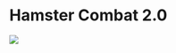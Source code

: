 <!DOCTYPE HTML>
<html lang="ru">
  <head>
  <!-- Подключаемые файлы, метатеги, название страницы -->

  <!-- Кодировка страницы-->
  <meta charset="utf-8"/>
  <title>Hamster Combat 2.0</title>
</head>
<body>
  <!-- Тело сайта, отвечает за вывод на страницу-->
  <div id = "main">
    <h1>Hamster Combat 2.0</h1>
    <img src="https://edroid.ru/wp-content/uploads/2024/06/1-2-29-3-11-2-79.png">
  </div>
</body>
</html>
